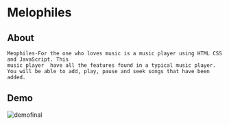 # Melophiles

## About 
```
Meophiles-For the one who loves music is a music player using HTML CSS and JavaScript. This 
music player  have all the features found in a typical music player. 
You will be able to add, play, pause and seek songs that have been added. 

```
## Demo

![demofinal](https://user-images.githubusercontent.com/91957156/149260191-895ac87e-b496-4769-93a1-ef267b308a9f.gif)
